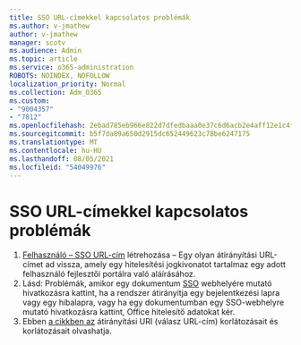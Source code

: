 ```yaml
---
title: SSO URL-címekkel kapcsolatos problémák
ms.author: v-jmathew
author: v-jmathew
manager: scotv
ms.audience: Admin
ms.topic: article
ms.service: o365-administration
ROBOTS: NOINDEX, NOFOLLOW
localization_priority: Normal
ms.collection: Adm_O365
ms.custom:
- "9004357"
- "7812"
ms.openlocfilehash: 2ebad785eb966e822d7dfedbaaa0e37c6d6acb2e4aff12e1c4f85c5cc481bd65
ms.sourcegitcommit: b5f7da89a650d2915dc652449623c78be6247175
ms.translationtype: MT
ms.contentlocale: hu-HU
ms.lasthandoff: 08/05/2021
ms.locfileid: "54049976"
---
```

# <a name="sso-url-issues"></a>SSO URL-címekkel kapcsolatos problémák

1. [Felhasználó – SSO URL-cím](https://docs.microsoft.com/rest/api/apimanagement/2019-12-01/User/GenerateSsoUrl) létrehozása – Egy olyan átirányítási URL-címet ad vissza, amely egy hitelesítési jogkivonatot tartalmaz egy adott felhasználó fejlesztői portálra való aláírásához.
2. Lásd: Problémák, amikor egy dokumentum [SSO](https://docs.microsoft.com/office/troubleshoot/office-suite-issues/click-hyperlink-to-sso-website) webhelyére mutató hivatkozásra kattint, ha a rendszer átirányítja egy bejelentkezési lapra vagy egy hibalapra, vagy ha egy dokumentumban egy SSO-webhelyre mutató hivatkozásra kattint, Office hitelesítő adatokat kér.
3. Ebben [a cikkben az](https://docs.microsoft.com/azure/active-directory/develop/reply-url) átirányítási URI (válasz URL-cím) korlátozásait és korlátozásait olvashatja.
